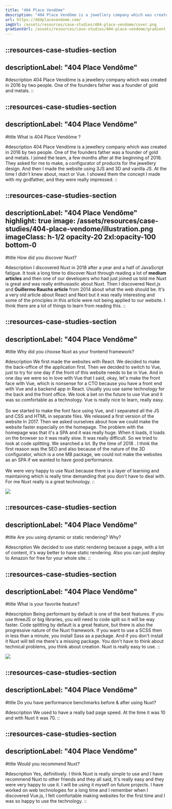 ```yaml
---
title: "404 Place Vendôme"
description: "404 Place Vendôme is a jewellery company which was created in 2016 by two people. One of the founders father was a founder of gold and metals."
url: https://404placevendome.com/
imgUrl: /assets/resources/case-studies/404-place-vendome/cover.png
gradientUrl: /assets/resources/case-studies/404-place-vendome/gradient.svg
---
```


::resources-case-studies-section
---
descriptionLabel: "404 Place Vendôme"
---

#description
404 Place Vendôme is a jewellery company which was created in 2016 by two people. One of the founders father was a founder of gold and metals.
::

::resources-case-studies-section
---
descriptionLabel: "404 Place Vendôme"
---

#title
What is 404 Place Vendôme ?

#description
404 Place Vendôme is a jewellery company which was created in 2016 by two people. One of the founders father was a founder of gold and metals. I joined the team, a few months after at the beginning of 2016. They asked for me to make, a configurator of products for the jewellery design. And then I made the website using 3JS and 3D and vanilla JS. At the time I didn't knew about, react or Vue. I showed them the concept I made with my godfather, and they were really impressed.
::

::resources-case-studies-section
---
descriptionLabel: "404 Place Vendôme"
highlight: true
image: /assets/resources/case-studies/404-place-vendome/illustration.png
imageClass: h-1/2 opacity-20 2xl:opacity-100 bottom-0
---

#title
How did you discover Nuxt?

#description
I discovered Nuxt in 2018 after a year and a half of JavaScript fatigue. It took a long time to discover Nuxt through reading a lot of **medium articles** and then one of our developers who had just joined us told me Nuxt is great and was really enthusiastic about Nuxt. Then I discovered Next.js and **Guillermo Rauchs article** from 2014 about what the web should be. It's a very old article about React and Next but it was really interesting and some of the principles in this article were not being applied to our website. I think there are a lot of things to learn from reading this.
::

::resources-case-studies-section
---
descriptionLabel: "404 Place Vendôme"
---

#title
Why did you choose Nuxt as your frontend framework?

#description
We first made the websites with React. We decided to make the back-office of the application first. Then we decided to switch to Vue, just to try for one day if the front of this website needs to be in Vue. And in one day we were so in love with Vue that I said, okay, let's make the front face with Vue, which is nonsense for a CTO because you have a front end with Vue and a backend app in React. Usually you use same technology for the back and the front office. We took a bet on the future to use Vue and it was so comfortable as a technology. Vue is really nice to learn, really easy.
<br><br>
So we started to make the font face using Vue, and I separated all the JS and CSS and HTML in separate files. We released a first version of the website In 2017. Then we asked ourselves about how we could make the website faster especially on the homepage. The problem with the homepage was that it's a SPA and it was really huge. When it loads, it loads on the browser so it was really slow. It was really difficult. So we tried to look at code splitting. We searched a lot. By the time of 2018 . I think the first reason was the SEO and also because of the nature of the 3D configurator, which is a one MB package, we could not make the websites as an SPA if we wanted to have good performance.
<br><br>
We were very happy to use Nuxt because there is a layer of learning and maintaining which is really time demanding that you don't have to deal with. For me Nuxt really is a great technology.
::

![](/assets/resources/case-studies/404-place-vendome/section1.png)

::resources-case-studies-section
---
descriptionLabel: "404 Place Vendôme"
---

#title
Are you using dynamic or static rendering? Why?

#description
We decided to use static rendering because a page, with a lot of content, it's way better to have static rendering. Also you can just deploy to Amazon for free for your whole site.
::

::resources-case-studies-section
---
descriptionLabel: "404 Place Vendôme"
---

#title
What is your favorite feature?

#description
Being performant by default is one of the best features. If you use threeJS or big libraries, you will need to code split so it will be way faster. Code splitting by default is a great feature, but there is also the progressive nature of the Nuxt framework. If you want to use a SCSS then in less than a minute, you install Sass as a package. And if you don't install it Nuxt will tell me there's a missing package. You don't have to think about technical problems, you think about creation. Nuxt is really easy to use.
::

![](/assets/resources/case-studies/404-place-vendome/section2.png)

::resources-case-studies-section
---
descriptionLabel: "404 Place Vendôme"
---

#title
Do you have performance benchmarks before & after using Nuxt?

#description
We used to have a really bad page speed. At the time it was 10 and with Nuxt it was 70.
::

::resources-case-studies-section
---
descriptionLabel: "404 Place Vendôme"
---

#title
Would you recommend Nuxt?

#description
Yes, definitively. I think Nuxt is really simple to use and I have recommend Nuxt to other friends and they all said, It's really easy and they were very happy to use it. I will be using it myself on future projects. I have worked on web technologies for a long time and I remember when I discovered Vue.js, I felt comfortable making websites for the first time and I was so happy to use the technology.
::
